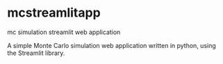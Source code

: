 # mcstreamlitapp
mc simulation streamlit web application 


A simple Monte Carlo simulation web application written in python, using the Streamlit library. 
